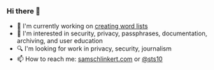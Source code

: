 ### Hi there 👋

<!--
**sts10/sts10** is a ✨ _special_ ✨ repository because its `README.md` (this file) appears on your GitHub profile.

Here are some ideas to get you started:
-->

- 🔭 I'm currently working on [creating word lists](https://github.com/sts10/generated-wordlists)
- 📒 I'm interested in security, privacy, passphrases, documentation, archiving, and user education
- 🔍 I'm looking for work in privacy, security, journalism
- 📫 How to reach me: [samschlinkert.com](https://www.samschlinkert.com/#contact) or [@sts10](https://twitter.com/sts10/)
